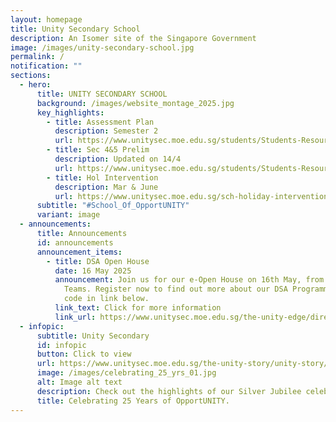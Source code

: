 ```yaml
---
layout: homepage
title: Unity Secondary School
description: An Isomer site of the Singapore Government
image: /images/unity-secondary-school.jpg
permalink: /
notification: ""
sections:
  - hero:
      title: UNITY SECONDARY SCHOOL
      background: /images/website_montage_2025.jpg
      key_highlights:
        - title: Assessment Plan
          description: Semester 2
          url: https://www.unitysec.moe.edu.sg/students/Students-Resources/assessment/
        - title: Sec 4&5 Prelim
          description: Updated on 14/4
          url: https://www.unitysec.moe.edu.sg/students/Students-Resources/assessment/
        - title: Hol Intervention
          description: Mar & June
          url: https://www.unitysec.moe.edu.sg/sch-holiday-intervention/
      subtitle: "#School_Of_OpportUNITY"
      variant: image
  - announcements:
      title: Announcements
      id: announcements
      announcement_items:
        - title: DSA Open House
          date: 16 May 2025
          announcement: Join us for our e-Open House on 16th May, from 7pm to 8pm via MS
            Teams. Register now to find out more about our DSA Programmes. QR
            code in link below.
          link_text: Click for more information
          link_url: https://www.unitysec.moe.edu.sg/the-unity-edge/direct-school-admission-dsa/dsa-open-house-2025/
  - infopic:
      subtitle: Unity Secondary
      id: infopic
      button: Click to view
      url: https://www.unitysec.moe.edu.sg/the-unity-story/unity-story/
      image: /images/celebrating_25_yrs_01.jpg
      alt: Image alt text
      description: Check out the highlights of our Silver Jubilee celebration here.
      title: Celebrating 25 Years of OpportUNITY.
---
```

